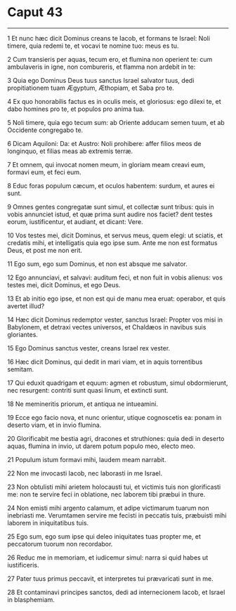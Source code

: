 # Caput 43

***

1 Et nunc hæc dicit Dominus creans te Iacob, et formans te Israel: Noli timere, quia redemi te, et vocavi te nomine tuo: meus es tu.

2 Cum transieris per aquas, tecum ero, et flumina non operient te: cum ambulaveris in igne, non combureris, et flamma non ardebit in te:

3 Quia ego Dominus Deus tuus sanctus Israel salvator tuus, dedi propitiationem tuam Ægyptum, Æthopiam, et Saba pro te.

4 Ex quo honorabilis factus es in oculis meis, et gloriosus: ego dilexi te, et dabo homines pro te, et populos pro anima tua.

5 Noli timere, quia ego tecum sum: ab Oriente adducam semen tuum, et ab Occidente congregabo te.

6 Dicam Aquiloni: Da: et Austro: Noli prohibere: affer filios meos de longinquo, et filias meas ab extremis terræ.

7 Et omnem, qui invocat nomen meum, in gloriam meam creavi eum, formavi eum, et feci eum.

8 Educ foras populum cæcum, et oculos habentem: surdum, et aures ei sunt.

9 Omnes gentes congregatæ sunt simul, et collectæ sunt tribus: quis in vobis annunciet istud, et quæ prima sunt audire nos faciet? dent testes eorum, iustificentur, et audiant, et dicant: Vere.

10 Vos testes mei, dicit Dominus, et servus meus, quem elegi: ut sciatis, et credatis mihi, et intelligatis quia ego ipse sum. Ante me non est formatus Deus, et post me non erit.

11 Ego sum, ego sum Dominus, et non est absque me salvator.

12 Ego annunciavi, et salvavi: auditum feci, et non fuit in vobis alienus: vos testes mei, dicit Dominus, et ego Deus.

13 Et ab initio ego ipse, et non est qui de manu mea eruat: operabor, et quis avertet illud?

14 Hæc dicit Dominus redemptor vester, sanctus Israel: Propter vos misi in Babylonem, et detraxi vectes universos, et Chaldæos in navibus suis gloriantes.

15 Ego Dominus sanctus vester, creans Israel rex vester.

16 Hæc dicit Dominus, qui dedit in mari viam, et in aquis torrentibus semitam.

17 Qui eduxit quadrigam et equum: agmen et robustum, simul obdormierunt, nec resurgent: contriti sunt quasi linum, et extincti sunt.

18 Ne memineritis priorum, et antiqua ne intueamini.

19 Ecce ego facio nova, et nunc orientur, utique cognoscetis ea: ponam in deserto viam, et in invio flumina.

20 Glorificabit me bestia agri, dracones et struthiones: quia dedi in deserto aquas, flumina in invio, ut darem potum populo meo, electo meo.

21 Populum istum formavi mihi, laudem meam narrabit.

22 Non me invocasti Iacob, nec laborasti in me Israel.

23 Non obtulisti mihi arietem holocausti tui, et victimis tuis non glorificasti me: non te servire feci in oblatione, nec laborem tibi præbui in thure.

24 Non emisti mihi argento calamum, et adipe victimarum tuarum non inebriasti me. Verumtamen servire me fecisti in peccatis tuis, præbuisti mihi laborem in iniquitatibus tuis.

25 Ego sum, ego sum ipse qui deleo iniquitates tuas propter me, et peccatorum tuorum non recordabor.

26 Reduc me in memoriam, et iudicemur simul: narra si quid habes ut iustificeris.

27 Pater tuus primus peccavit, et interpretes tui prævaricati sunt in me.

28 Et contaminavi principes sanctos, dedi ad internecionem Iacob, et Israel in blasphemiam.

